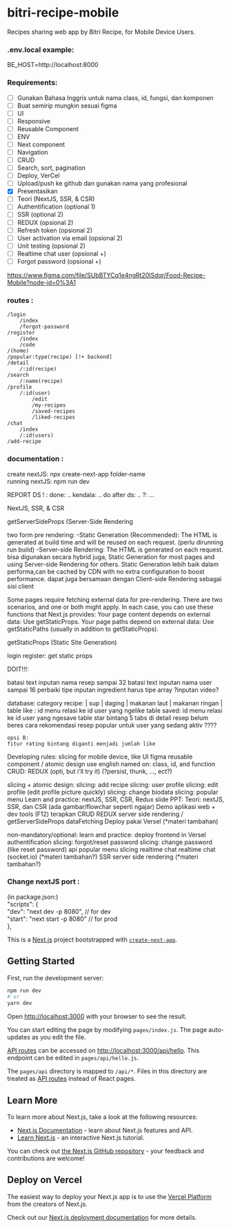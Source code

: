 # bitri-recipe-mobile
Recipes sharing web app by Bitri Recipe, for Mobile Device Users.

### .env.local example:  
BE_HOST=http://localhost:8000
      
### Requirements:  
- [ ] Gunakan Bahasa Inggris untuk nama class, id, fungsi, dan komponen
- [ ] Buat semirip mungkin sesuai figma
- [ ] UI
- [ ] Responsive
- [ ] Reusable Component
- [ ] ENV
- [ ] Next component
- [ ] Navigation
- [ ] CRUD
- [ ] Search, sort, pagination
- [ ] Deploy, VerCel
- [ ] Upload/push ke github dan gunakan nama yang profesional
- [x] Presentasikan
- [ ] Teori (NextJS, SSR, & CSR)
- [ ] Authentification (optional 1)
- [ ] SSR (optional 2)
- [ ] REDUX (opsional 2)
- [ ] Refresh token (opsional 2)
- [ ] User activation via email (opsional 2)
- [ ] Unit testing (opsional 2)
- [ ] Realtime chat user (opsional +)
- [ ] Forgot password (opsional +)

https://www.figma.com/file/SUbBTYCq1e4ngRt20lSdqr/Food-Recipe-Mobile?node-id=0%3A1



### routes :
	/login
		/index
		/forgot-password
	/register
		/index
		/code
	/(home)
	/popular:type(recipe) [!+ backend]
	/detail
		/:id(recipe)
	/search
		/:name(recipe)
	/profile
		/:id(user)
			/edit
			/my-recipes
			/saved-recipes
			/liked-recipes
	/chat
		/index
		/:id(users)
	/add-recipe

### documentation :
create nextJS: npx create-next-app folder-name  
running nextJS: npm run dev

REPORT DS ! :
done: ..
kendala: ..
do after ds: ..
?:	...


NextJS, SSR, & CSR

getServerSideProps (Server-Side Rendering

two form pre rendering:
-Static Generation (Recommended): The HTML is generated at build time and will be reused on each request. (perlu dirunning run build)
-Server-side Rendering: The HTML is generated on each request.
bisa digunakan secara hybrid juga, Static Generation for most pages and using Server-side Rendering for others.
Static Generation lebih baik dalam performa,can be cached by CDN with no extra configuration to boost performance.
dapat juga bersamaan dengan Client-side Rendering sebagai sisi client

Some pages require fetching external data for pre-rendering. There are two scenarios, and one or both might apply. In each case, you can use these functions that Next.js provides:
    Your page content depends on external data: Use getStaticProps.
    Your page paths depend on external data: Use getStaticPaths (usually in addition to getStaticProps).

getStaticProps (Static Site Generation)

login register: get static props



DOIT!!!:

batasi text inputan nama resep sampai 32
batasi text inputan nama user sampai 16
perbaiki tipe inputan ingredient harus tipe array
?inputan video?



database:
	category recipe: | sup | daging | makanan laut | makanan ringan |
	table like : id menu relasi ke id user yang ngelike
	table saved: id menu relasi ke id user yang ngesave
	table star bintang 5
	tabs di detail resep belum beres
	cara rekomendasi resep popular untuk user yang sedang aktiv ????

	opsi B:
	fitur rating bintang diganti menjadi jumlah like


Developing rules:
	slicing for mobile device, like UI figma
	reusable component / atomic design
	use english named on: class, id, and function
	CRUD: REDUX (opti, but i'll try it) (?persist, thunk, ..., ect?)
	
slicing + atomic design: 
	slicing: add recipe
	slicing: user profile
		slicing: edit profile (edit profile picture quickly)
		slicing: change biodata
	slicing: popular menu
Learn and practice: nextJS, SSR, CSR, Redux
slide PPT:
	Teori: nextJS, SSR, dan CSR (ada gambar/flowchar seperti ngajar)
	Demo aplikasi web + dev tools (F12)
terapkan CRUD REDUX
server side rendering / getServerSideProps dataFetching
Deploy pakai Versel (*materi tambahan)

non-mandatory/optional:
	learn and practice: deploy frontend in Versel
	authentification
	slicing: forgot/reset password
	slicing: change password (like reset password)
	api popular menu
	slicing realtime chat
	realtime chat (socket.io) (*materi tambahan?)
	SSR server side rendering (*materi tambahan?)


### Change nextJS port :
(in package.json:)  
	"scripts": {  
		"dev": "next dev -p 8080", // for dev   
		"start": "next start -p 8080" // for prod  
},  


This is a [Next.js](https://nextjs.org/) project bootstrapped with [`create-next-app`](https://github.com/vercel/next.js/tree/canary/packages/create-next-app).

## Getting Started

First, run the development server:

```bash
npm run dev
# or
yarn dev
```

Open [http://localhost:3000](http://localhost:3000) with your browser to see the result.

You can start editing the page by modifying `pages/index.js`. The page auto-updates as you edit the file.

[API routes](https://nextjs.org/docs/api-routes/introduction) can be accessed on [http://localhost:3000/api/hello](http://localhost:3000/api/hello). This endpoint can be edited in `pages/api/hello.js`.

The `pages/api` directory is mapped to `/api/*`. Files in this directory are treated as [API routes](https://nextjs.org/docs/api-routes/introduction) instead of React pages.

## Learn More

To learn more about Next.js, take a look at the following resources:

- [Next.js Documentation](https://nextjs.org/docs) - learn about Next.js features and API.
- [Learn Next.js](https://nextjs.org/learn) - an interactive Next.js tutorial.

You can check out [the Next.js GitHub repository](https://github.com/vercel/next.js/) - your feedback and contributions are welcome!

## Deploy on Vercel

The easiest way to deploy your Next.js app is to use the [Vercel Platform](https://vercel.com/new?utm_medium=default-template&filter=next.js&utm_source=create-next-app&utm_campaign=create-next-app-readme) from the creators of Next.js.

Check out our [Next.js deployment documentation](https://nextjs.org/docs/deployment) for more details.
